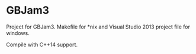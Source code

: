 GBJam3
======

Project for GBJam3. Makefile for *nix and Visual Studio 2013 project file for windows.

Compile with C++14 support.
